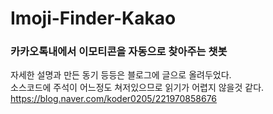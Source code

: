 # Imoji-Finder-Kakao
### 카카오톡내에서 이모티콘을 자동으로 찾아주는 챗봇
자세한 설명과 만든 동기 등등은 블로그에 글으로 올려두었다.  
소스코드에 주석이 어느정도 쳐저있으므로 읽기가 어렵지 않을것 같다.  
https://blog.naver.com/koder0205/221970858676

